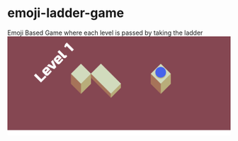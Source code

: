 # emoji-ladder-game
Emoji Based Game where each level is passed by taking the ladder
<img src="https://github.com/priti-khatri/emoji-ladder-game/blob/main/Emoji-ladder.png">

